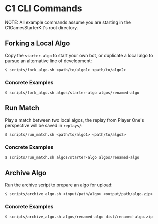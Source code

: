 # C1 CLI Commands

NOTE: All example commands assume you are starting in the C1GamesStarterKit's root directory.

## Forking a Local Algo

Copy the `starter-algo` to start your own bot, or duplicate a local algo to pursue an alternative
line of development:

    $ scripts/fork_algo.sh <path/to/algo1> <path/to/algo2>

### Concrete Examples

    $ scripts/fork_algo.sh algos/starter-algo algos/renamed-algo

## Run Match

Play a match between two local algos, the replay from Player One's perspective will be saved in
`replays/`:

    $ scripts/run_match.sh <path/to/algo1> <path/to/algo2>

### Concrete Examples

    $ scripts/run_match.sh algos/starter-algo algos/renamed-algo

## Archive Algo

Run the archive script to prepare an algo for upload:

    $ scripts/archive_algo.sh <input/path/algo> <output/path/algo.zip>

### Concrete Examples

    $ scripts/archive_algo.sh algos/renamed-algo dist/renamed-algo.zip

